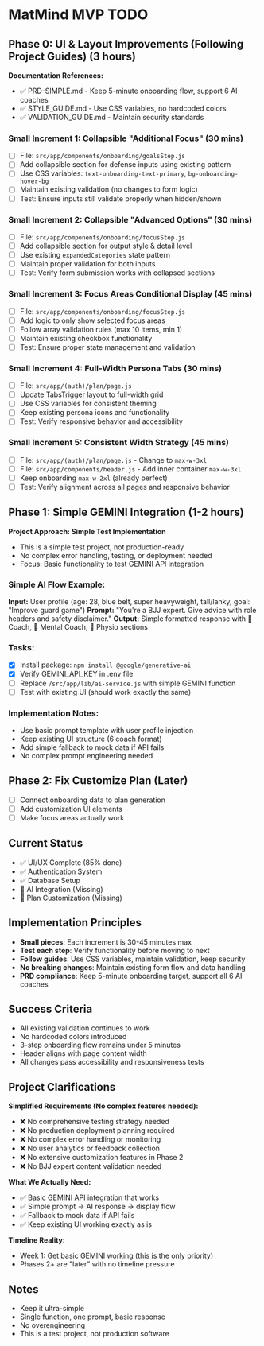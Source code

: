 # MatMind MVP TODO

## Phase 0: UI & Layout Improvements (Following Project Guides) (3 hours)

**Documentation References:**
- ✅ PRD-SIMPLE.md - Keep 5-minute onboarding flow, support 6 AI coaches
- ✅ STYLE_GUIDE.md - Use CSS variables, no hardcoded colors
- ✅ VALIDATION_GUIDE.md - Maintain security standards

### Small Increment 1: Collapsible "Additional Focus" (30 mins)
- [ ] File: `src/app/components/onboarding/goalsStep.js`
- [ ] Add collapsible section for defense inputs using existing pattern
- [ ] Use CSS variables: `text-onboarding-text-primary`, `bg-onboarding-hover-bg`
- [ ] Maintain existing validation (no changes to form logic)
- [ ] Test: Ensure inputs still validate properly when hidden/shown

### Small Increment 2: Collapsible "Advanced Options" (30 mins)
- [ ] File: `src/app/components/onboarding/focusStep.js`
- [ ] Add collapsible section for output style & detail level
- [ ] Use existing `expandedCategories` state pattern
- [ ] Maintain proper validation for both inputs
- [ ] Test: Verify form submission works with collapsed sections

### Small Increment 3: Focus Areas Conditional Display (45 mins)
- [ ] File: `src/app/components/onboarding/focusStep.js`
- [ ] Add logic to only show selected focus areas
- [ ] Follow array validation rules (max 10 items, min 1)
- [ ] Maintain existing checkbox functionality
- [ ] Test: Ensure proper state management and validation

### Small Increment 4: Full-Width Persona Tabs (30 mins)
- [ ] File: `src/app/(auth)/plan/page.js`
- [ ] Update TabsTrigger layout to full-width grid
- [ ] Use CSS variables for consistent theming
- [ ] Keep existing persona icons and functionality
- [ ] Test: Verify responsive behavior and accessibility

### Small Increment 5: Consistent Width Strategy (45 mins)
- [ ] File: `src/app/(auth)/plan/page.js` - Change to `max-w-3xl`
- [ ] File: `src/app/components/header.js` - Add inner container `max-w-3xl`
- [ ] Keep onboarding `max-w-2xl` (already perfect)
- [ ] Test: Verify alignment across all pages and responsive behavior

## Phase 1: Simple GEMINI Integration (1-2 hours)

**Project Approach: Simple Test Implementation**
- This is a simple test project, not production-ready
- No complex error handling, testing, or deployment needed
- Focus: Basic functionality to test GEMINI API integration

### Simple AI Flow Example:
**Input:** User profile (age: 28, blue belt, super heavyweight, tall/lanky, goal: "Improve guard game")
**Prompt:** "You're a BJJ expert. Give advice with role headers and safety disclaimer."
**Output:** Simple formatted response with 🥋 Coach, 🧠 Mental Coach, 🏥 Physio sections

### Tasks:
- [x] Install package: `npm install @google/generative-ai`
- [x] Verify GEMINI_API_KEY in .env file  
- [ ] Replace `/src/app/lib/ai-service.js` with simple GEMINI function
- [ ] Test with existing UI (should work exactly the same)

### Implementation Notes:
- Use basic prompt template with user profile injection
- Keep existing UI structure (6 coach format)
- Add simple fallback to mock data if API fails
- No complex prompt engineering needed

## Phase 2: Fix Customize Plan (Later)
- [ ] Connect onboarding data to plan generation
- [ ] Add customization UI elements
- [ ] Make focus areas actually work

## Current Status
- ✅ UI/UX Complete (85% done)
- ✅ Authentication System
- ✅ Database Setup
- 🔴 AI Integration (Missing)
- 🔴 Plan Customization (Missing)

## Implementation Principles
- **Small pieces**: Each increment is 30-45 minutes max
- **Test each step**: Verify functionality before moving to next
- **Follow guides**: Use CSS variables, maintain validation, keep security
- **No breaking changes**: Maintain existing form flow and data handling
- **PRD compliance**: Keep 5-minute onboarding target, support all 6 AI coaches

## Success Criteria
- All existing validation continues to work
- No hardcoded colors introduced
- 3-step onboarding flow remains under 5 minutes
- Header aligns with page content width
- All changes pass accessibility and responsiveness tests

## Project Clarifications

**Simplified Requirements (No complex features needed):**
- ❌ No comprehensive testing strategy needed
- ❌ No production deployment planning required  
- ❌ No complex error handling or monitoring
- ❌ No user analytics or feedback collection
- ❌ No extensive customization features in Phase 2
- ❌ No BJJ expert content validation needed

**What We Actually Need:**
- ✅ Basic GEMINI API integration that works
- ✅ Simple prompt → AI response → display flow
- ✅ Fallback to mock data if API fails
- ✅ Keep existing UI working exactly as is

**Timeline Reality:**
- Week 1: Get basic GEMINI working (this is the only priority)
- Phases 2+ are "later" with no timeline pressure

## Notes
- Keep it ultra-simple
- Single function, one prompt, basic response
- No overengineering
- This is a test project, not production software